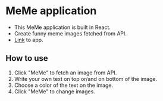 # MeMe application

- This MeMe application is built in React.
- Create funny meme images fetched from API.
- <a href="hsh803.github.io/meme-react/">Link</a> to app.

## How to use

1. Click "MeMe" to fetch an image from API.
2. Write your own text on top or/and on bottom of the image.
3. Choose a color of the text on the image.
4. Click "MeMe" to change images.
